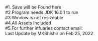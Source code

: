 #1. Save will be Found here </br>
#2.Program needs JDK 16.0.1 to run</br>
#3.Window is not resizeable</br>
#4.All Assets Included</br>
#5.For further infuaries contact email: </br>
Last Update by MKShishir on Feb 25, 2022
